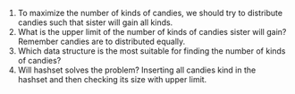 
01. To maximize the number of kinds of candies, we should try to distribute candies such that sister will gain all kinds.
02. What is the upper limit of the number of kinds of candies sister will gain? Remember candies are to distributed equally.
03. Which data structure is the most suitable for finding the number of kinds of candies?
04. Will hashset solves the problem? Inserting all candies kind in the hashset and then checking its size with upper limit.
